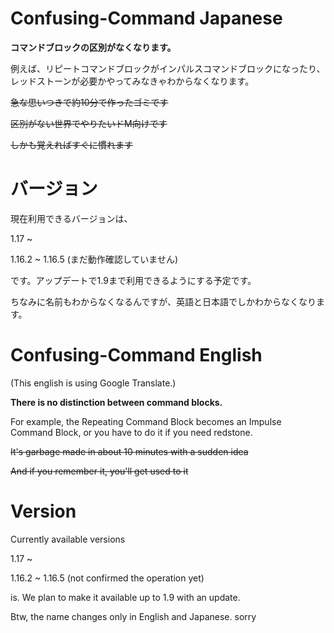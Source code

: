 # Confusing-Command Japanese
**コマンドブロックの区別がなくなります。**

例えば、リピートコマンドブロックがインパルスコマンドブロックになったり、レッドストーンが必要かやってみなきゃわからなくなります。

~~急な思いつきで約10分で作ったゴミです~~

~~区別がない世界でやりたいドM向けです~~

~~しかも覚えればすぐに慣れます~~
# バージョン
現在利用できるバージョンは、

1.17 ~

1.16.2 ~ 1.16.5 (まだ動作確認していません)

です。アップデートで1.9まで利用できるようにする予定です。

ちなみに名前もわからなくなるんですが、英語と日本語でしかわからなくなります。

# Confusing-Command English
(This english is using Google Translate.)

**There is no distinction between command blocks.**

For example, the Repeating Command Block becomes an Impulse Command Block, or you have to do it if you need redstone.

~~It's garbage made in about 10 minutes with a sudden idea~~

~~And if you remember it, you'll get used to it~~

# Version
Currently available versions

1.17 ~

1.16.2 ~ 1.16.5 (not confirmed the operation yet)

is. We plan to make it available up to 1.9 with an update.

Btw, the name changes only in English and Japanese. sorry
